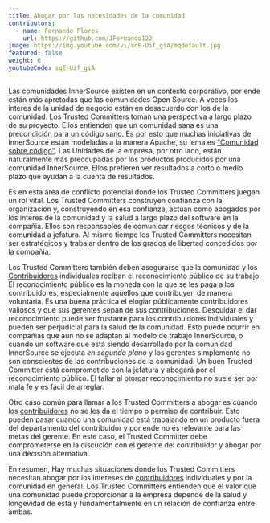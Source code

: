 ```yaml
---
title: Abogar por las necesidades de la comunidad
contributors:
  - name: Fernando Flores
    url: https://github.com/JFernando122
image: https://img.youtube.com/vi/sqE-Uif_giA/mqdefault.jpg
featured: false
weight: 6
youtubeCode: sqE-Uif_giA
---
```

<div id="advocating" class="paragraph">
<p>Las comunidades InnerSource existen en un contexto corporativo, por ende están más apretadas que las comunidades Open Source.
A veces los interes de la unidad de negocio están en desacuerdo con los de la comunidad.
Los Trusted Committers toman una perspectiva a largo plazo de su proyecto.
Ellos entienden que un comunidad sana es una precondición para un código sano.
Es por esto que muchas iniciativas de InnerSource están modeladas a la manera Apache, su lema es <a href="http://theapacheway.com/community-over-code/">"Comunidad sobre código"</a>.
Las Unidades de la empresa, por otro lado, están naturalmente más preocupadas por los productos producidos por una comunidad InnerSource.
Ellos prefieren ver resultados a corto o medio plazo que ayudan a la cuenta de resultados.</p>
</div>
<div class="paragraph">
<p>Es en esta área de conflicto potencial donde los Trusted Committers juegan un rol vital.
Los Trusted Committers construyen confianza con la organización y,
construyendo en esa confianza,
actúan como abogados por los interes de la comunidad y la salud a largo plazo del software en la compañia.
Ellos son responsables de comunicar riesgos técnicos y de la comunidad a jefatura.
Al mismo tiempo los Trusted Committers necesitan ser estratégicos y trabajar dentro de los grados de libertad concedidos por la compañia.</p>
</div>
<div class="paragraph">
<p>Los Trusted Committers también deben asegurarse que la comunidad y los <a href="https://innersourcecommons.org/learn/learning-path/contributor/01">Contribuidores</a> individuales reciban el reconocimiento público de su trabajo.
El reconocimiento público es la moneda con la que se les paga a los contribuidores, especialmente aquellos que contribuyen de manera voluntaria.
Es una buena práctica el elogiar públicamente contribuidores valiosos y que sus gerentes sepan de sus contribuciones.
Descuidar el dar reconocimiento puede ser frustante para los contribuidores individuales y pueden ser perjudicial para la salud de la comunidad.
Esto puede ocurrir en compañias que aun no se adaptan al modelo de trabajo InnerSource,
o cuando un software que está siendo desarrollado por la comunidad InnerSource se ejecuta <em>en segundo plano</em> y los gerentes simplemente no son conscientes de las contribuciones de la comunidad.
Un buen Trusted Committer está comprometido con la jefatura y abogará por el reconocimiento público.
El fallar al otorgar reconocimiento no suele ser por mala fé y es fácil de arreglar.</p>
</div>
<div class="paragraph">
<p>Otro caso común para llamar a los Trusted Committers a abogar es cuando los <a href="https://innersourcecommons.org/learn/learning-path/contributor/01">contribuidores</a> no se les da el tiempo o permiso de contribuir.
Esto pueden pasar cuando una comunidad está trabajando en un producto fuera del departamento del contribuidor
y por ende no es relevante para las metas del gerente.
En este caso, el Trusted Committer debe comprometerse en la discución con el gerente del contribuidor y abogar por una decisión alternativa.</p>
</div>
<div class="paragraph">
<p>En resumen, Hay muchas situaciones donde los Trusted Committers necesitan abogar por los intereses de <a href="https://innersourcecommons.org/learn/learning-path/contributor/01">contribuidores</a> individuales y por la comunidad en general.
Los Trusted Committers entienden que el valor que una comunidad puede proporcionar a la empresa depende de la salud y longevidad de esta y fundamentalmente en un relación de confianza entre ambas.</p>
</div>
<!--- This file autogenerated from https://github.com/InnerSourceCommons/InnerSourceLearningPath/blob/master/scripts -->